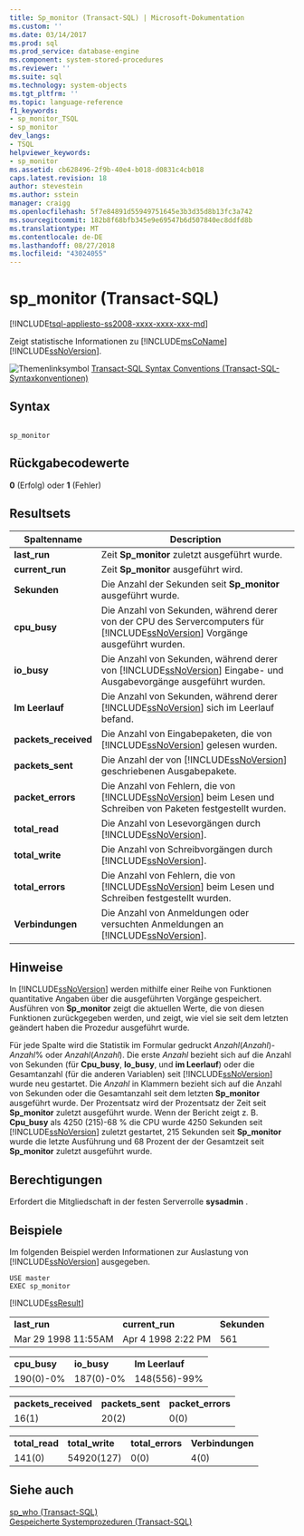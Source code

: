 ```yaml
---
title: Sp_monitor (Transact-SQL) | Microsoft-Dokumentation
ms.custom: ''
ms.date: 03/14/2017
ms.prod: sql
ms.prod_service: database-engine
ms.component: system-stored-procedures
ms.reviewer: ''
ms.suite: sql
ms.technology: system-objects
ms.tgt_pltfrm: ''
ms.topic: language-reference
f1_keywords:
- sp_monitor_TSQL
- sp_monitor
dev_langs:
- TSQL
helpviewer_keywords:
- sp_monitor
ms.assetid: cb628496-2f9b-40e4-b018-d0831c4cb018
caps.latest.revision: 18
author: stevestein
ms.author: sstein
manager: craigg
ms.openlocfilehash: 5f7e84891d55949751645e3b3d35d8b13fc3a742
ms.sourcegitcommit: 182b8f68bfb345e9e69547b6d507840ec8ddfd8b
ms.translationtype: MT
ms.contentlocale: de-DE
ms.lasthandoff: 08/27/2018
ms.locfileid: "43024055"
---
```

# <a name="spmonitor-transact-sql"></a>sp_monitor (Transact-SQL)
[!INCLUDE[tsql-appliesto-ss2008-xxxx-xxxx-xxx-md](../../includes/tsql-appliesto-ss2008-xxxx-xxxx-xxx-md.md)]

  Zeigt statistische Informationen zu [!INCLUDE[msCoName](../../includes/msconame-md.md)] [!INCLUDE[ssNoVersion](../../includes/ssnoversion-md.md)].  
  
 ![Themenlinksymbol](../../database-engine/configure-windows/media/topic-link.gif "Topic link icon") [Transact-SQL Syntax Conventions (Transact-SQL-Syntaxkonventionen)](../../t-sql/language-elements/transact-sql-syntax-conventions-transact-sql.md)  
  
## <a name="syntax"></a>Syntax  
  
```  
  
sp_monitor  
```  
  
## <a name="return-code-values"></a>Rückgabecodewerte  
 **0** (Erfolg) oder **1** (Fehler)  
  
## <a name="result-sets"></a>Resultsets  
  
|Spaltenname|Description|  
|-----------------|-----------------|  
|**last_run**|Zeit **Sp_monitor** zuletzt ausgeführt wurde.|  
|**current_run**|Zeit **Sp_monitor** ausgeführt wird.|  
|**Sekunden**|Die Anzahl der Sekunden seit **Sp_monitor** ausgeführt wurde.|  
|**cpu_busy**|Die Anzahl von Sekunden, während derer von der CPU des Servercomputers für [!INCLUDE[ssNoVersion](../../includes/ssnoversion-md.md)] Vorgänge ausgeführt wurden.|  
|**io_busy**|Die Anzahl von Sekunden, während derer von [!INCLUDE[ssNoVersion](../../includes/ssnoversion-md.md)] Eingabe- und Ausgabevorgänge ausgeführt wurden.|  
|**Im Leerlauf**|Die Anzahl von Sekunden, während derer [!INCLUDE[ssNoVersion](../../includes/ssnoversion-md.md)] sich im Leerlauf befand.|  
|**packets_received**|Die Anzahl von Eingabepaketen, die von [!INCLUDE[ssNoVersion](../../includes/ssnoversion-md.md)] gelesen wurden.|  
|**packets_sent**|Die Anzahl der von [!INCLUDE[ssNoVersion](../../includes/ssnoversion-md.md)] geschriebenen Ausgabepakete.|  
|**packet_errors**|Die Anzahl von Fehlern, die von [!INCLUDE[ssNoVersion](../../includes/ssnoversion-md.md)] beim Lesen und Schreiben von Paketen festgestellt wurden.|  
|**total_read**|Die Anzahl von Lesevorgängen durch [!INCLUDE[ssNoVersion](../../includes/ssnoversion-md.md)].|  
|**total_write**|Die Anzahl von Schreibvorgängen durch [!INCLUDE[ssNoVersion](../../includes/ssnoversion-md.md)].|  
|**total_errors**|Die Anzahl von Fehlern, die von [!INCLUDE[ssNoVersion](../../includes/ssnoversion-md.md)] beim Lesen und Schreiben festgestellt wurden.|  
|**Verbindungen**|Die Anzahl von Anmeldungen oder versuchten Anmeldungen an [!INCLUDE[ssNoVersion](../../includes/ssnoversion-md.md)].|  
  
## <a name="remarks"></a>Hinweise  
 In [!INCLUDE[ssNoVersion](../../includes/ssnoversion-md.md)] werden mithilfe einer Reihe von Funktionen quantitative Angaben über die ausgeführten Vorgänge gespeichert. Ausführen von **Sp_monitor** zeigt die aktuellen Werte, die von diesen Funktionen zurückgegeben werden, und zeigt, wie viel sie seit dem letzten geändert haben die Prozedur ausgeführt wurde.  
  
 Für jede Spalte wird die Statistik im Formular gedruckt *Anzahl*(*Anzahl*)-*Anzahl*% oder *Anzahl*(*Anzahl*). Die erste *Anzahl* bezieht sich auf die Anzahl von Sekunden (für **Cpu_busy**, **Io_busy**, und **im Leerlauf**) oder die Gesamtanzahl (für die anderen Variablen) seit [!INCLUDE[ssNoVersion](../../includes/ssnoversion-md.md)] wurde neu gestartet. Die *Anzahl* in Klammern bezieht sich auf die Anzahl von Sekunden oder die Gesamtanzahl seit dem letzten **Sp_monitor** ausgeführt wurde. Der Prozentsatz wird der Prozentsatz der Zeit seit **Sp_monitor** zuletzt ausgeführt wurde. Wenn der Bericht zeigt z. B. **Cpu_busy** als 4250 (215)-68 % die CPU wurde 4250 Sekunden seit [!INCLUDE[ssNoVersion](../../includes/ssnoversion-md.md)] zuletzt gestartet, 215 Sekunden seit **Sp_monitor** wurde die letzte Ausführung und 68 Prozent der der Gesamtzeit seit **Sp_monitor** zuletzt ausgeführt wurde.  
  
## <a name="permissions"></a>Berechtigungen  
 Erfordert die Mitgliedschaft in der festen Serverrolle **sysadmin** .  
  
## <a name="examples"></a>Beispiele  
 Im folgenden Beispiel werden Informationen zur Auslastung von [!INCLUDE[ssNoVersion](../../includes/ssnoversion-md.md)] ausgegeben.  
  
```  
USE master  
EXEC sp_monitor  
```  
  
 [!INCLUDE[ssResult](../../includes/ssresult-md.md)]  
  
||||  
|-|-|-|  
|**last_run**|**current_run**|**Sekunden**|  
|Mar 29 1998 11:55AM|Apr 4 1998 2:22 PM|561|  
  
||||  
|-|-|-|  
|**cpu_busy**|**io_busy**|**Im Leerlauf**|  
|190(0)-0%|187(0)-0%|148(556)-99%|  
  
||||  
|-|-|-|  
|**packets_received**|**packets_sent**|**packet_errors**|  
|16(1)|20(2)|0(0)|  
  
|||||  
|-|-|-|-|  
|**total_read**|**total_write**|**total_errors**|**Verbindungen**|  
|141(0)|54920(127)|0(0)|4(0)|  
  
## <a name="see-also"></a>Siehe auch  
 [sp_who &#40;Transact-SQL&#41;](../../relational-databases/system-stored-procedures/sp-who-transact-sql.md)   
 [Gespeicherte Systemprozeduren &#40;Transact-SQL&#41;](../../relational-databases/system-stored-procedures/system-stored-procedures-transact-sql.md)  
  
  
